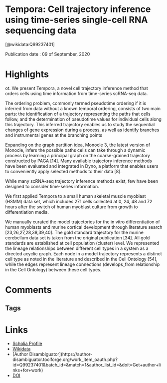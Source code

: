 
Tempora: Cell trajectory inference using time-series single-cell RNA sequencing data
====================================================================================
  
  [@wikidata:Q99237401]  
  
Publication date : 09 of September, 2020  

# Highlights
ot. We present Tempora, a novel cell trajectory inference method that orders cells using time information from time-series scRNA-seq data.

The ordering problem, commonly termed pseudotime ordering if it is inferred from data without a known temporal ordering, consists of two main parts: the identification of a trajectory representing the paths that cells follow, and the determination of pseudotime values for individual cells along this trajectory. This inferred trajectory enables us to study the sequential changes of gene expression during a process, as well as identify branches and instrumental genes at the branching points

Expanding on the graph partition idea, Monocle 3, the latest version of Monocle, infers the possible paths cells can take through a dynamic process by learning a principal graph on the coarse-grained trajectory constructed by PAGA [14]. Many available trajectory inference methods have been evaluated and integrated in Dyno, a platform that enables users to conveniently apply selected methods to their data [8].

While many scRNA-seq trajectory inference methods exist, few have been designed to consider time-series information.

We first applied Tempora to a small human skeletal muscle myoblast (HSMM) data set, which includes 271 cells collected at 0, 24, 48 and 72 hours after the switch of human myoblast culture from growth to differentiation media.


We manually curated the model trajectories for the in vitro differentiation of human myoblasts and murine cortical development through literature search [23,26,27,28,38,39,40]. The gold standard trajectory for the murine cerebellum data set is taken from the original publication [34]. All gold standards are established at cell population (cluster) level. We represented the lineage relationships between different cell types in a system as a directed acyclic graph. Each node in a model trajectory represents a distinct cell type as noted in the literature and described in the Cell Ontology [54], while the edges represent lineage connections (develops_from relationship in the Cell Ontology) between these cell types.


# Comments

## Tags

# Links
  
 * [Scholia Profile](https://scholia.toolforge.org/work/Q99237401)  
 * [Wikidata](https://www.wikidata.org/wiki/Q99237401)  
 * [Author Disambiguator](https://author-
disambiguator.toolforge.org/work_item_oauth.php?id=Q99237401&batch_id=&match=1&author_list_id=&doit=Get+author+links+for+work)  
 * [DOI](https://doi.org/10.1371/JOURNAL.PCBI.1008205)  
